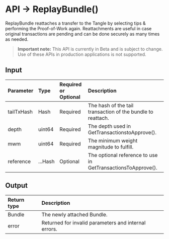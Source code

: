 # API -> ReplayBundle()
ReplayBundle reattaches a transfer to the Tangle by selecting tips & performing the Proof-of-Work again. Reattachments are useful in case original transactions are pending and can be done securely as many times as needed.
> **Important note:** This API is currently in Beta and is subject to change. Use of these APIs in production applications is not supported.


## Input

| Parameter       | Type | Required or Optional | Description |
|:---------------|:--------|:--------| :--------|
| tailTxHash | Hash | Required | The hash of the tail transaction of the bundle to reattach.  |
| depth | uint64 | Required | The depth used in GetTransactionstoApprove().  |
| mwm | uint64 | Required | The minimum weight magnitude to fulfill.  |
| reference | ...Hash | Optional | The optional reference to use in GetTransactionsToApprove().  |




## Output

| Return type     | Description |
|:---------------|:--------|
| Bundle | The newly attached Bundle. |
| error | Returned for invalid parameters and internal errors. |



